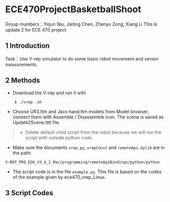 # ECE470ProjectBasketballShoot
Group mumbers：Yiqun Niu, Jieting Chen, Zhenyu Zong, Xiang Li
This is update 2 for ECE 470 project.

## **1 Introduction**

Task：Use V-rep simulator to do some basic robot movement and sensor measurements.

## **2 Methods**

- Download the V-rep and run it with

```
    $ ./vrep .sh
```
- Choose UR3.ttm and Jaco hand.ttm models from Model browser, connect them with Assemble / Disassemble icon. The scene is saved as Update2Scene.tttt file.

> - Delete default child script from the robot because we will run the script with outside python code.

- Make sure the documents ```vrep.py```, ```vrepConst``` and ```remoteApi.dylib``` are in the path:

```
V-REP_PRO_EDU_V3_6_2_Mac/programming/remoteApiBindings/python/python
```

- The script code is in the file ```example.py```. This file is based on the codes of the example given by ece470_vrep_Linux.

## **3 Script Codes**
